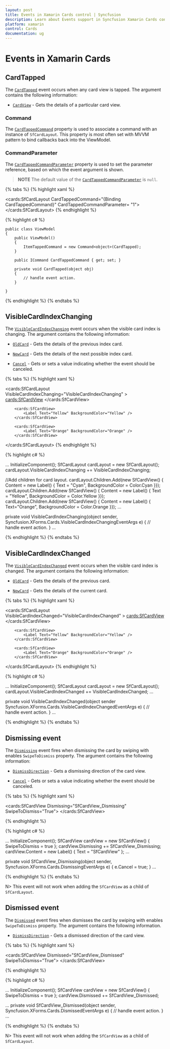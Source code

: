 ```yaml
---
layout: post
title: Events in Xamarin Cards control | Syncfusion
description: Learn about Events support in Syncfusion Xamarin Cards control and more.
platform: xamarin
control: Cards
documentation: ug
---
```


# Events in Xamarin Cards

## CardTapped

The [`CardTapped`](https://help.syncfusion.com/cr/xamarin/Syncfusion.XForms.Cards.SfCardLayout.html) event occurs when any card view is tapped. The argument contains the following information:

* [`CardView`](https://help.syncfusion.com/cr/xamarin/Syncfusion.XForms.Cards.SfCardView.html) - Gets the details of a particular card view.

### Command

The [`CardTappedCommand`](https://help.syncfusion.com/cr/xamarin/Syncfusion.XForms.Cards.SfCardLayout.html#Syncfusion_XForms_Cards_SfCardLayout_CardTappedCommand) property is used to associate a command with an instance of `SfCardLayout`. This property is most often set with MVVM pattern to bind callbacks back into the ViewModel.

### CommandParameter

The [`CardTappedCommandParameter`](https://help.syncfusion.com/cr/xamarin/Syncfusion.XForms.Cards.SfCardLayout.html#Syncfusion_XForms_Cards_SfCardLayout_CardTappedCommandParameter) property is used to set the parameter reference, based on which the event argument is shown.

>**NOTE**
The default value of the [`CardTappedCommandParameter`](https://help.syncfusion.com/cr/xamarin/Syncfusion.XForms.Cards.SfCardLayout.html#Syncfusion_XForms_Cards_SfCardLayout_CardTappedCommandParameter) is `null`.

{% tabs %}
{% highlight xaml %}

<cards:SfCardLayout CardTappedCommand="{Binding CardTappedCommand}" CardTappedCommandParameter= "1">
             <!--Add children for card layout-->
</cards:SfCardLayout>
{% endhighlight %}

{% highlight c# %}

    public class ViewModel
    {
        public ViewModel()
        {
            ItemTappedCommand = new Command<object>(CardTapped);
        }

        public ICommand CardTappedCommand { get; set; }

        private void CardTapped(object obj)
        {
            // handle event action.
        }

    }

{% endhighlight %}
{% endtabs %}

## VisibleCardIndexChanging

The [`VisibleCardIndexChanging`](https://help.syncfusion.com/cr/xamarin/Syncfusion.XForms.Cards.SfCardLayout.html) event occurs when the visible card index is changing. The argument contains the following information:

* [`OldCard`](https://help.syncfusion.com/cr/xamarin/Syncfusion.XForms.Cards.VisibleCardIndexChangingEventArgs.html#Syncfusion_XForms_Cards_VisibleCardIndexChangingEventArgs_OldCard) - Gets the details of the previous index card.

* [`NewCard`](https://help.syncfusion.com/cr/xamarin/Syncfusion.XForms.Cards.VisibleCardIndexChangingEventArgs.html#Syncfusion_XForms_Cards_VisibleCardIndexChangingEventArgs_NewCard) - Gets the details of the next possible index card.

* [`Cancel`](https://help.syncfusion.com/cr/xamarin/Syncfusion.XForms.Core.CancelEventArgs.html#Syncfusion_XForms_Core_CancelEventArgs_Cancel) - Gets or sets a value indicating whether the event should be canceled.

{% tabs %}
{% highlight xaml %}

<cards:SfCardLayout VisibleCardIndexChanging="VisibleCardIndexChanging" >
		<cards:SfCardView>
			<Label Text="Cyan" BackgroundColor="Cyan" />
		</cards:SfCardView>

		<cards:SfCardView>
			<Label Text="Yellow" BackgroundColor="Yellow" />
		</cards:SfCardView>

		<cards:SfCardView>
			<Label Text="Orange" BackgroundColor="Orange" />
		</cards:SfCardView>
</cards:SfCardLayout>
{% endhighlight %}

{% highlight c# %}

...
InitializeComponent();
SfCardLayout cardLayout = new SfCardLayout();
cardLayout.VisibleCardIndexChanging += VisibleCardIndexChanging;

//Add children for card layout. 
cardLayout.Children.Add(new SfCardView() { Content = new Label() { Text = "Cyan", BackgroundColor = Color.Cyan }});
cardLayout.Children.Add(new SfCardView() { Content = new Label() { Text = "Yellow", BackgroundColor = Color.Yellow }});
cardLayout.Children.Add(new SfCardView() { Content = new Label() { Text="Orange", BackgroundColor = Color.Orange }});
...

private void VisibleCardIndexChanging(object sender, Syncfusion.XForms.Cards.VisibleCardIndexChangingEventArgs e)
{
// handle event action.
}
...


{% endhighlight %}
{% endtabs %}

## VisibleCardIndexChanged

The [`VisibleCardIndexChanged`](https://help.syncfusion.com/cr/xamarin/Syncfusion.XForms.Cards.SfCardLayout.html) event occurs when the visible card index is changed. The argument contains the following information:

* [`OldCard`](https://help.syncfusion.com/cr/xamarin/Syncfusion.XForms.Cards.VisibleCardIndexChangedEventArgs.html#Syncfusion_XForms_Cards_VisibleCardIndexChangedEventArgs_OldCard) - Gets the details of the previous card.

* [`NewCard`](https://help.syncfusion.com/cr/xamarin/Syncfusion.XForms.Cards.VisibleCardIndexChangedEventArgs.html#Syncfusion_XForms_Cards_VisibleCardIndexChangedEventArgs_NewCard) - Gets the details of the current card.

{% tabs %}
{% highlight xaml %}

<cards:SfCardLayout VisibleCardIndexChanged="VisibleCardIndexChanged" >
		<cards:SfCardView>
			<Label Text="Cyan" BackgroundColor="Cyan" />
		</cards:SfCardView>

		<cards:SfCardView>
			<Label Text="Yellow" BackgroundColor="Yellow" />
		</cards:SfCardView>

		<cards:SfCardView>
			<Label Text="Orange" BackgroundColor="Orange" />
		</cards:SfCardView>
</cards:SfCardLayout>
{% endhighlight %}

{% highlight c# %}

...
InitializeComponent();
SfCardLayout cardLayout = new SfCardLayout();
cardLayout.VisibleCardIndexChanged += VisibleCardIndexChanged;
...

private void VisibleCardIndexChanged(object sender Syncfusion.XForms.Cards.VisibleCardIndexChangedEventArgs e)
{
    // handle event action.
}
...


{% endhighlight %}
{% endtabs %}

## Dismissing event

The [`Dismissing`](https://help.syncfusion.com/cr/xamarin/Syncfusion.XForms.Cards.SfCardView.html) event fires when dismissing the card by swiping with enables `SwipeToDismiss` property. The argument contains the following information:

* [`DismissDirection`](https://help.syncfusion.com/cr/xamarin/Syncfusion.XForms.Cards.DismissingEventArgs.html#Syncfusion_XForms_Cards_DismissingEventArgs_DismissDirection) - Gets a dismissing direction of the card view.

* [`Cancel`](https://help.syncfusion.com/cr/xamarin/Syncfusion.XForms.Core.CancelEventArgs.html#Syncfusion_XForms_Core_CancelEventArgs_Cancel) - Gets or sets a value indicating whether the event should be canceled.

{% tabs %}
{% highlight xaml %}

<cards:SfCardView Dismissing="SfCardView_Dismissing" SwipeToDismiss="True">
    <Label Text="SfCardView" />
</cards:SfCardView>

{% endhighlight %}

{% highlight c# %}

...
InitializeComponent();
SfCardView cardView = new SfCardView() { SwipeToDismiss = true };
cardView.Dismissing += SfCardView_Dismissing;
cardView.Content = new Label() { Text = "SfCardView" };
...

private void SfCardView_Dismissing(object sender, Syncfusion.XForms.Cards.DismissingEventArgs e)
{
    e.Cancel = true;
}
...

{% endhighlight %}
{% endtabs %}

N> This event will not work when adding the `SfCardView` as a child of `SfCardLayout`.

## Dismissed event

The [`Dismissed`](https://help.syncfusion.com/cr/xamarin/Syncfusion.XForms.Cards.SfCardView.html) event fires when dismisses the card by swiping with enables `SwipeToDismiss` property. The argument contains the following information.

* [`DismissDirection`](https://help.syncfusion.com/cr/xamarin/Syncfusion.XForms.Cards.DismissedEventArgs.html#Syncfusion_XForms_Cards_DismissedEventArgs_DismissDirection) - Gets a dismissed direction of the card view.

{% tabs %}
{% highlight xaml %}

 <cards:SfCardView Dismissed="SfCardView_Dismissed" SwipeToDismiss="True">
    <Label Text="SfCardView" />
</cards:SfCardView>

{% endhighlight %}

{% highlight c# %}

...
InitializeComponent();
SfCardView cardView = new SfCardView() { SwipeToDismiss = true };
cardView.Dismissed += SfCardView_Dismissed;

...
private void SfCardView_Dismissed(object sender, Syncfusion.XForms.Cards.DismissedEventArgs e)
{
   // handle event action.
}
...

{% endhighlight %}
{% endtabs %}

N> This event will not work when adding the `SfCardView` as a child of `SfCardLayout`.
